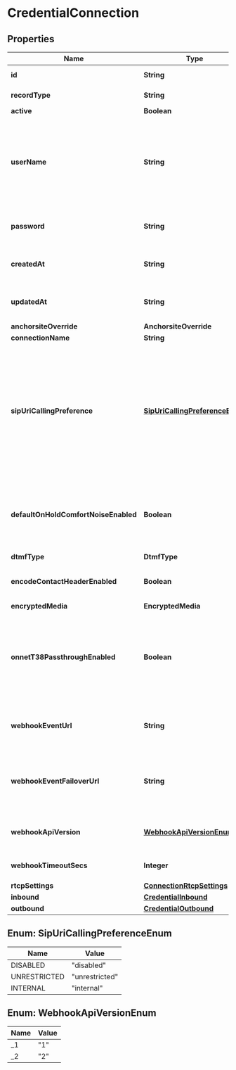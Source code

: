 

# CredentialConnection


## Properties

| Name | Type | Description | Notes |
|------------ | ------------- | ------------- | -------------|
|**id** | **String** | Identifies the type of resource. |  [optional] |
|**recordType** | **String** | Identifies the type of the resource. |  [optional] |
|**active** | **Boolean** | Defaults to true |  [optional] |
|**userName** | **String** | The user name to be used as part of the credentials. Must be 4-32 characters long and alphanumeric values only (no spaces or special characters). At least one of the first 5 characters must be a letter. |  [optional] |
|**password** | **String** | The password to be used as part of the credentials. Must be 8 to 128 characters long. |  [optional] |
|**createdAt** | **String** | ISO-8601 formatted date indicating when the resource was created. |  [optional] |
|**updatedAt** | **String** | ISO-8601 formatted date indicating when the resource was updated. |  [optional] |
|**anchorsiteOverride** | **AnchorsiteOverride** |  |  [optional] |
|**connectionName** | **String** |  |  [optional] |
|**sipUriCallingPreference** | [**SipUriCallingPreferenceEnum**](#SipUriCallingPreferenceEnum) | This feature enables inbound SIP URI calls to your Credential Auth Connection. If enabled for all (unrestricted) then anyone who calls the SIP URI &lt;your-username&gt;@telnyx.com will be connected to your Connection. You can also choose to allow only calls that are originated on any Connections under your account (internal). |  [optional] |
|**defaultOnHoldComfortNoiseEnabled** | **Boolean** | When enabled, Telnyx will generate comfort noise when you place the call on hold. If disabled, you will need to generate comfort noise or on hold music to avoid RTP timeout. |  [optional] |
|**dtmfType** | **DtmfType** |  |  [optional] |
|**encodeContactHeaderEnabled** | **Boolean** | Encode the SIP contact header sent by Telnyx to avoid issues for NAT or ALG scenarios. |  [optional] |
|**encryptedMedia** | **EncryptedMedia** |  |  [optional] |
|**onnetT38PassthroughEnabled** | **Boolean** | Enable on-net T38 if you prefer the sender and receiver negotiating T38 directly if both are on the Telnyx network. If this is disabled, Telnyx will be able to use T38 on just one leg of the call depending on each leg&#39;s settings. |  [optional] |
|**webhookEventUrl** | **String** | The URL where webhooks related to this connection will be sent. Must include a scheme, such as &#39;https&#39;. |  [optional] |
|**webhookEventFailoverUrl** | **String** | The failover URL where webhooks related to this connection will be sent if sending to the primary URL fails. Must include a scheme, such as &#39;https&#39;. |  [optional] |
|**webhookApiVersion** | [**WebhookApiVersionEnum**](#WebhookApiVersionEnum) | Determines which webhook format will be used, Telnyx API v1 or v2. |  [optional] |
|**webhookTimeoutSecs** | **Integer** | Specifies how many seconds to wait before timing out a webhook. |  [optional] |
|**rtcpSettings** | [**ConnectionRtcpSettings**](ConnectionRtcpSettings.md) |  |  [optional] |
|**inbound** | [**CredentialInbound**](CredentialInbound.md) |  |  [optional] |
|**outbound** | [**CredentialOutbound**](CredentialOutbound.md) |  |  [optional] |



## Enum: SipUriCallingPreferenceEnum

| Name | Value |
|---- | -----|
| DISABLED | &quot;disabled&quot; |
| UNRESTRICTED | &quot;unrestricted&quot; |
| INTERNAL | &quot;internal&quot; |



## Enum: WebhookApiVersionEnum

| Name | Value |
|---- | -----|
| _1 | &quot;1&quot; |
| _2 | &quot;2&quot; |



